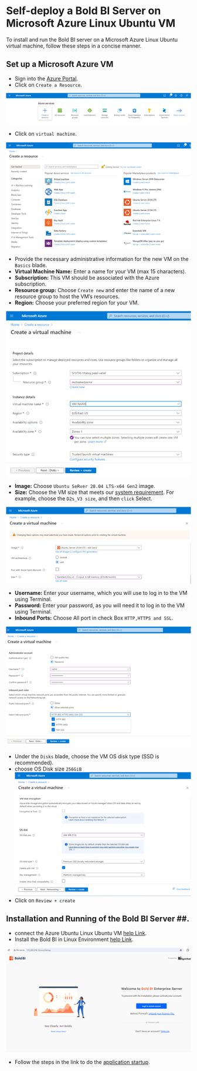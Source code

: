 # Self-deploy a Bold BI Server on Microsoft Azure Linux Ubuntu VM
To install and run the Bold BI server on a Microsoft Azure Linux Ubuntu virtual machine, follow these steps in a concise manner.
## Set up a Microsoft Azure VM
 - Sign into the [Azure Portal](https://portal.azure.com/).
 - Click on `Create a Resource`.

 ![Create Resource](images/create.png)
 - Click on `virtual machine`.

 ![virtual machine](images/VM.png)
 - Provide the necessary administrative information for the new VM on the `Basics` blade.
 - **Virtual Machine Name:** Enter a name for your VM (max 15 characters).
 - **Subscription:** This VM should be associated with the Azure subscription.
 - **Resource group:** Choose `Create new` and enter the name of a new resource group to host the VM’s resources.
 - **Region:** Choose your preferred region for your VM.

![virtual machine](images/give_value.png)
 - **Image:** Choose `Ubuntu SeRver 20.04 LTS-x64 Gen2` image.
 - **Size:** Choose the VM size that meets our [system requirement](https://help.boldbi.com/deploying-bold-bi/overview/#hardware-requirements). For example, choose the `D2s_V3 size`, and then `click` Select.

![virtual machine](images/image.png)
 - **Username:** Enter your username, which you will use to log in to the VM using Terminal.
 - **Password:** Enter your password, as you will need it to log in to the VM using Terminal.
 - **Inbound Ports:** Choose All port in check Box `HTTP,HTTPS and SSL`.

![virtual machine](images/Authu.png)
 - Under the `Disks` blade, choose the VM OS disk type (SSD is recommended).
 - choose OS Disk size `256GiB` 
 ![virtual machine](images/SSD.png)
 - Click on `Review + create`

## Installation and Running of the Bold BI Server ##.
 - connect the Azure Ubuntu Linux Ubuntu VM [help Link](https://learn.microsoft.com/en-us/azure/virtual-machines/linux-vm-connect?tabs=Windows).
 - Install the Bold BI in Linux Environment [help Link](https://help.boldbi.com/deploying-bold-bi/deploying-in-linux/installation-and-deployment/bold-bi-on-ubuntu/).

![virtual machine](images/BoldBi.png)
 - Follow the steps in the link to do the [application startup](https://help.boldbi.com/application-startup/).